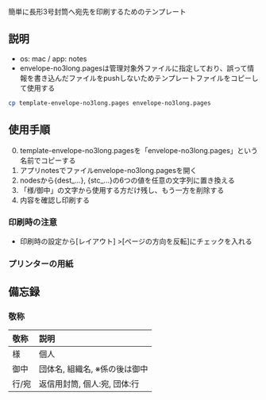 簡単に長形3号封筒へ宛先を印刷するためのテンプレート

## 説明
- os: mac / app: notes
- envelope-no3long.pagesは管理対象外ファイルに指定しており、誤って情報を書き込んだファイルをpushしないためテンプレートファイルをコピーして使用する
```sh
cp template-envelope-no3long.pages envelope-no3long.pages
```

## 使用手順

0. template-envelope-no3long.pagesを「envelope-no3long.pages」という名前でコピーする
1. アプリnotesでファイルenvelope-no3long.pagesを開く
1. nodesから{dest_...}, {stc_...}の6つの値を任意の文字列に置き換える
1. 「様/御中」の文字から使用する方だけ残し、もう一方を削除する
1. 内容を確認し印刷する

### 印刷時の注意
- 印刷時の設定から[レイアウト] >[ページの方向を反転]にチェックを入れる
### プリンターの用紙


## 備忘録
### 敬称
| 敬称 | 説明 |
| :-- | :--- |
| 様  | 個人 |
| 御中 | 団体名, 組織名, ※係の後は御中|
| 行/宛 | 返信用封筒, 個人:宛, 団体:行 |